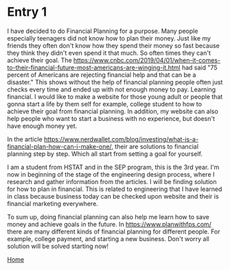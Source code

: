 # Entry 1

I have decided to do Financial Planning for a purpose. Many people especially teenagers did not know how to plan their money. Just like my friends they often don't know how they spend their money so fast because they think they didn't even spend it that much. So often times they can't achieve their goal. The https://www.cnbc.com/2019/04/01/when-it-comes-to-their-financial-future-most-americans-are-winging-it.html had said "75 percent of Americans are rejecting financial help and that can be a disaster." This shows without the help of financial planning people often just checks every time and ended up with not enough money to pay. Learning financial. I would like to make a website for those young adult or people that gonna start a life by them self for example, college student to how to achieve their goal from financial planning. In addition, my website can also help people who want to start a business with no experience, but doesn't have enough money yet. 

In the article https://www.nerdwallet.com/blog/investing/what-is-a-financial-plan-how-can-i-make-one/, their are solutions to financial planning step by step. Which all start from setting a goal for yourself.

I am a student from HSTAT and in the SEP program, this is the 3rd year. I'm now in beginning of the stage of the engineering design process, where I research and gather information from the articles. I will be finding solution for how to plan in financial. This is related to engineering that I have learned in class because business today can be checked upon website and their is financial marketing everywhere.

To sum up, doing financial planning can also help me learn how to save money and achieve goals in the future. In https://www.planwithfps.com/ there are many different kinds of financial planning for different people. For example, college payment, and starting a new business. Don't worry all solution will be solved starting now!

[Home](../README.md)
